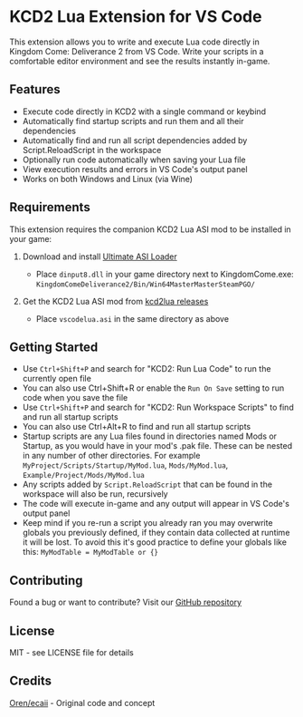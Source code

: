 # KCD2 Lua Extension for VS Code

This extension allows you to write and execute Lua code directly in Kingdom Come: Deliverance 2 from VS Code. Write your scripts in a comfortable editor environment and see the results instantly in-game.

## Features

- Execute code directly in KCD2 with a single command or keybind
- Automatically find startup scripts and run them and all their dependencies
- Automatically find and run all script dependencies added by Script.ReloadScript in the workspace
- Optionally run code automatically when saving your Lua file
- View execution results and errors in VS Code's output panel
- Works on both Windows and Linux (via Wine)

## Requirements

This extension requires the companion KCD2 Lua ASI mod to be installed in your game:

1. Download and install [Ultimate ASI Loader](https://github.com/ThirteenAG/Ultimate-ASI-Loader/releases)
   - Place `dinput8.dll` in your game directory next to KingdomCome.exe: `KingdomComeDeliverance2/Bin/Win64MasterMasterSteamPGO/`

2. Get the KCD2 Lua ASI mod from [kcd2lua releases](https://github.com/yobson1/kcd2lua/releases)
   - Place `vscodelua.asi` in the same directory as above

## Getting Started

- Use `Ctrl+Shift+P` and search for "KCD2: Run Lua Code" to run the currently open file
- You can also use Ctrl+Shift+R or enable the `Run On Save` setting to run code when you save the file
- Use `Ctrl+Shift+P` and search for "KCD2: Run Workspace Scripts" to find and run all startup scripts
- You can also use Ctrl+Alt+R to find and run all startup scripts
- Startup scripts are any Lua files found in directories named Mods or Startup, as you would have in your mod's .pak file. These can be nested in any number of other directories. For example `MyProject/Scripts/Startup/MyMod.lua`, `Mods/MyMod.lua`, `Example/Project/Mods/MyMod.lua`
- Any scripts added by `Script.ReloadScript` that can be found in the workspace will also be run, recursively
- The code will execute in-game and any output will appear in VS Code's output panel
- Keep mind if you re-run a script you already ran you may overwrite globals you previously defined, if they contain data collected at runtime it will be lost. To avoid this it's good practice to define your globals like this: `MyModTable = MyModTable or {}`

## Contributing

Found a bug or want to contribute? Visit our [GitHub repository](https://github.com/yobson1/kcd2lua)

## License

MIT - see LICENSE file for details

## Credits

[Oren/ecaii](https://github.com/ecaii) - Original code and concept
